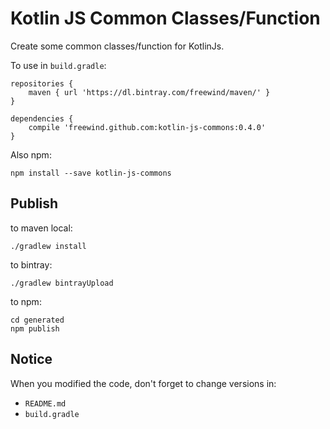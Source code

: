 Kotlin JS Common Classes/Function
=================================

Create some common classes/function for KotlinJs.

To use in `build.gradle`:

```
repositories {
    maven { url 'https://dl.bintray.com/freewind/maven/' }
}

dependencies {
    compile 'freewind.github.com:kotlin-js-commons:0.4.0'
}
```

Also npm:

```
npm install --save kotlin-js-commons
```

Publish
-------

to maven local:

```
./gradlew install
```

to bintray:

```
./gradlew bintrayUpload
```

to npm:

```
cd generated
npm publish
```

Notice
------

When you modified the code, don't forget to change versions in:

- `README.md`
- `build.gradle`

